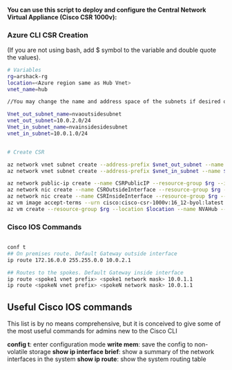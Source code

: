 #### You can use this script to deploy and configure the Central Network Virtual Appliance (Cisco CSR 1000v):

### Azure CLI CSR Creation

(If you are not using bash, add $ symbol to the variable and double quote the values).

```bash
# Variables
rg=arshack-rg
location=<Azure region same as Hub Vnet>
vnet_name=hub

//You may change the name and address space of the subnets if desired or required. 

Vnet_out_subnet_name=nvaoutsidesubnet
vnet_out_subnet=10.0.2.0/24
Vnet_in_subnet_name=nvainsidesidesubnet
vnet_in_subnet=10.0.1.0/24


# Create CSR

az network vnet subnet create --address-prefix $vnet_out_subnet --name $Vnet_out_subnet_name --resource-group $rg --vnet-name $vnet_name
az network vnet subnet create --address-prefix $vnet_in_subnet --name $Vnet_in_subnet_name --resource-group $rg --vnet-name $vnet_name

az network public-ip create --name CSRPublicIP --resource-group $rg --idle-timeout 30 --allocation-method Static
az network nic create --name CSROutsideInterface --resource-group $rg --subnet $Vnet_out_subnet_name --vnet $vnet_name --public-ip-address CSRPublicIP --ip-forwarding true
az network nic create --name CSRInsideInterface --resource-group $rg --subnet $Vnet_in_subnet_name --vnet $vnet_name --ip-forwarding true
az vm image accept-terms --urn cisco:cisco-csr-1000v:16_12-byol:latest
az vm create --resource-group $rg --location $location --name NVAHub --size Standard_D2_v2 --nics CSROutsideInterface CSRInsideInterface  --image cisco:cisco-csr-1000v:16_12-byol:latest --admin-username azureuser --admin-password Msft123Msft123 --no-wait

```


### Cisco IOS Commands

```bash

conf t
## On premises route. Default Gateway outside interface
ip route 172.16.0.0 255.255.0.0 10.0.2.1

## Routes to the spokes. Default Gateway inside interface
ip route <spoke1 vnet prefix> <spoke1 network mask> 10.0.1.1
ip route <spokeN vnet prefix> <spokeN network mask> 10.0.1.1

```

## Useful Cisco IOS commands

This list is by no means comprehensive, but it is conceived to give some of the most useful commands for admins new to the Cisco CLI

**config t**: enter configuration mode
**write mem**: save the config to non-volatile storage
**show ip interface brief**: show a summary of the network interfaces in the system
**show ip route**: show the system routing table
